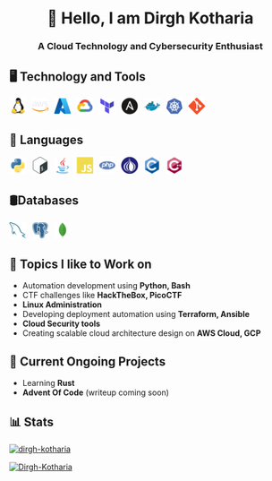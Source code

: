 <h1 align="center">👋 Hello, I am Dirgh Kotharia</h1>
<h3 align="center">A Cloud Technology and Cybersecurity Enthusiast</h3>


## 🖥️ Technology and Tools
<a href="https://www.linux.org/" target="_blank" rel="noreferrer"><img align="left" alt="Linux" width="30px" style="padding-right:10px; " src="./logos/linux.svg"/></a>
<a href="https://aws.amazon.com" target="_blank" rel="noreferrer"><img align="left" alt="AWS" width="30px" style="padding-right:10px; " src="./logos/aws.svg"/></a>
<a href="https://azure.microsoft.com/en-in/" target="_blank" rel="noreferrer"><img align="left" alt="Azure" width="30px" style="padding-right:10px; " src="./logos/azure.svg"/></a>
<a href="https://cloud.google.com" target="_blank" rel="noreferrer"><img align="left" alt="GCP" width="30px" style="padding-right:10px; " src="./logos/google-cloud.svg"/></a>
<a href="https://www.terraform.io/" target="_blank" rel="noreferrer"><img align="left" alt="Terraform" width="30px" style="padding-right:10px; " src="./logos/terraform.svg"/></a>
<a href="https://www.ansible.com/" target="_blank" rel="noreferrer"><img align="left" alt="Ansible" width="30px" style="padding-right:10px; " src="./logos/ansible.svg"/></a>
<a href="https://www.docker.com/" target="_blank" rel="noreferrer"><img align="left" alt="Docker" width="30px" style="padding-right:10px; " src="./logos/docker.svg"/></a>
<a href="https://kubernetes.io/" target="_blank" rel="noreferrer"> <img align="left" alt="Docker" width="30px" style="padding-right:10px; " src="./logos/kubernetes.svg"/></a>
<a href="https://git-scm.com/" target="_blank" rel="noreferrer"><img align="left" alt="Git" width="30px" style="padding-right:10px; " src="./logos/git.svg"/></a>
<br />
<br />

## 🧰 Languages
<a href="https://www.python.org" target="_blank" rel="noreferrer"><img align="left" alt="Python" width="30px" style="padding-right:10px; " src="./logos/python.svg"/></a>
<a href="https://www.gnu.org/software/bash/" target="_blank" rel="noreferrer"><img align="left" alt="Python" width="30px" style="padding-right:10px; " src="./logos/bash.svg"/></a>
<a href="https://www.java.com" target="_blank" rel="noreferrer"><img align="left" alt="Java" width="30px" style="padding-right:10px; " src="./logos/java.svg"/></a>
<a href="https://developer.mozilla.org/en-US/docs/Web/JavaScript" target="_blank" rel="noreferrer"><img align="left" alt="JavaScript" width="30px" style="padding-right:10px; " src="./logos/javascript.svg"/></a>
<a href="https://www.php.net/" target="_blank" rel="noreferrer"><img align="left" alt="PHP" width="30px" style="padding-right:10px; " src="./logos/php.svg"/></a>
<a href="https://www.perl.org/" target="_blank" rel="noreferrer"><img align="left" alt="Perl" width="30px" style="padding-right:10px; " src="./logos/perl.svg"/></a>
<a href="https://www.cprogramming.com/" target="_blank" rel="noreferrer"><img align="left" alt="C" width="30px" style="padding-right:10px; " src="./logos/C.svg"/></a>
<a href="https://isocpp.org/" target="_blank" rel="noreferrer"><img align="left" alt="C++" width="30px" style="padding-right:10px; " src="./logos/cplusplus.svg"/></a>
<br />
<br />

## 🛢️Databases
<a href="https://www.mysql.com/" target="_blank" rel="noreferrer"><img align="left" alt="MySQL" width="30px" style="padding-right:10px; " src="./logos/sql.svg"/></a>
<a href="https://www.postgresql.org/" target="_blank" rel="noreferrer"><img align="left" alt="PostgreSQL" width="30px" style="padding-right:10px; " src="./logos/postgresql.svg"/></a>
<a href="https://www.mongodb.com/" target="_blank" rel="noreferrer"><img align="left" alt="MongoDB" width="30px" style="padding-right:10px; " src="./logos/mongodb.svg"/></a>
<br />
<br />

## 📖 Topics I like to Work on
- Automation development using **Python, Bash**
- CTF challenges like **HackTheBox, PicoCTF**
- **Linux Administration**
- Developing deployment automation using **Terraform, Ansible**
- **Cloud Security tools**
- Creating scalable cloud architecture design on **AWS Cloud, GCP**

## 🚧 Current Ongoing Projects
- Learning **Rust**
- **Advent Of Code** (writeup coming soon)

## 📊 Stats
<p><a href="" target="_blank" rel="noreferrer"><img align="center" src="https://github-readme-stats.vercel.app/api/top-langs?username=Dirgh-Kotharia&show_icons=true&locale=en&layout=compact&theme=radical" alt="dirgh-kotharia" /></p>

<p><a href="" target="_blank" rel="noreferrer"><img align="center" src="https://github-readme-streak-stats.herokuapp.com/?user=Dirgh-Kotharia&theme=dark&hide_total_contributions=true&disable_animations=true" alt="Dirgh-Kotharia" /></p>